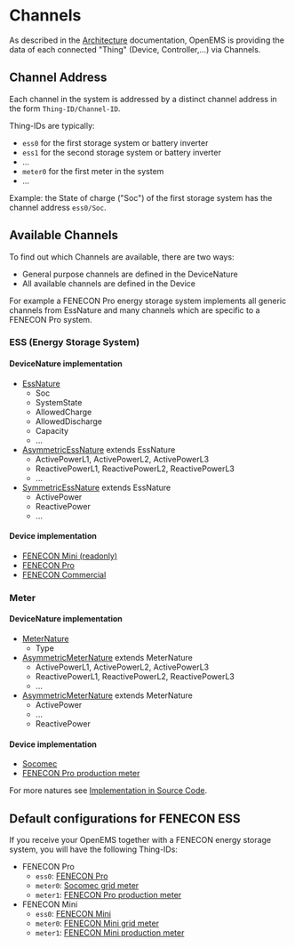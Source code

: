 # Channels

As described in the [Architecture](doc/architecture.md) documentation, OpenEMS is providing the data of each connected "Thing" (Device, Controller,...) via Channels.

## Channel Address

Each channel in the system is addressed by a distinct channel address in the form `Thing-ID/Channel-ID`.

Thing-IDs are typically:
- `ess0` for the first storage system or battery inverter
- `ess1` for the second storage system or battery inverter
- ...
- `meter0` for the first meter in the system
- ...

Example: the State of charge ("Soc") of the first storage system has the channel address `ess0/Soc`.

## Available Channels

To find out which Channels are available, there are two ways:
- General purpose channels are defined in the DeviceNature
- All available channels are defined in the Device

For example a FENECON Pro energy storage system implements all generic channels from EssNature and many channels which are specific to a FENECON Pro system.

### ESS (Energy Storage System)

#### DeviceNature implementation

- [EssNature](../edge/src/io/openems/api/device/nature/ess/EssNature.java)
	- Soc
	- SystemState
	- AllowedCharge
	- AllowedDischarge
	- Capacity
	- ...
- [AsymmetricEssNature](../edge/src/io/openems/api/device/nature/ess/AsymmetricEssNature.java) extends EssNature
  - ActivePowerL1, ActivePowerL2, ActivePowerL3
  - ReactivePowerL1, ReactivePowerL2, ReactivePowerL3
  - ...
- [SymmetricEssNature](../edge/src/io/openems/api/device/nature/ess/SymmetricEssNature.java) extends EssNature
  - ActivePower
  - ReactivePower
  - ...

#### Device implementation

- [FENECON Mini (readonly)](../edge/src/io/openems/impl/device/minireadonly/FeneconMiniEss.java)
- [FENECON Pro](../edge/src/io/openems/impl/device/pro/FeneconProEss.java)
- [FENECON Commercial](../edge/src/io/openems/impl/device/commercial/FeneconCommercialEss.java)

### Meter

#### DeviceNature implementation

- [MeterNature](../edge/src/io/openems/api/device/nature/meter/MeterNature.java)
	- Type
- [AsymmetricMeterNature](../edge/src/io/openems/api/device/nature/meter/AsymmetricMeterNature.java) extends MeterNature
  - ActivePowerL1, ActivePowerL2, ActivePowerL3
  - ReactivePowerL1, ReactivePowerL2, ReactivePowerL3
  - ...
- [AsymmetricMeterNature](../edge/src/io/openems/api/device/nature/meter/SymmetricMeterNature.java) extends MeterNature
  - ActivePower
  - ...
  - ReactivePower

#### Device implementation

- [Socomec](../edge/src/io/openems/impl/device/socomec/SocomecMeter.java)
- [FENECON Pro production meter](../edge/src/io/openems/impl/device/pro/FeneconProPvMeter.java)

For more natures see [Implementation in Source Code](../edge/src/io/openems/api/device/nature).

## Default configurations for FENECON ESS

If you receive your OpenEMS together with a FENECON energy storage system, you will have the following Thing-IDs:

- FENECON Pro
  - `ess0`: [FENECON Pro](../edge/src/io/openems/impl/device/pro/FeneconProEss.java)
  - `meter0`: [Socomec grid meter](../edge/src/io/openems/impl/device/socomec/SocomecMeter.java)
  - `meter1`: [FENECON Pro production meter](../edge/src/io/openems/impl/device/pro/FeneconProPvMeter.java)
- FENECON Mini
  - `ess0`: [FENECON Mini](../edge/src/io/openems/impl/device/minireadonly/FeneconMiniEss.java)
  - `meter0`: [FENECON Mini grid meter](../edge/src/io/openems/impl/device/minireadonly/FeneconMiniGridMeter.java)
  - `meter1`: [FENECON Mini production meter](../edge/src/io/openems/impl/device/minireadonly/FeneconMiniProductionMeter.java)
